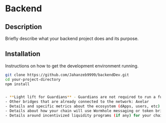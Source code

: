 # Backend

## Description
Briefly describe what your backend project does and its purpose.

## Installation
Instructions on how to get the development environment running.
```bash
git clone https://github.com/Jahanzeb9999/backendDev.git
cd your-project-directory
npm install


- **Light lift for Guardians** - Guardians are not required to run a full node for COREUM - connectivity will be via a Gateway IBC connection.
- Other bridges that are already connected to the network: Axelar
- Details and specific metrics about the ecosystem (dApps, users, etc).
- Details about how your chain will use Wormhole messaging or token bridging.
- Details around incentivized liquidity programs (if any) for your chain's native token and/or Wormhole-wrapped tokens.
